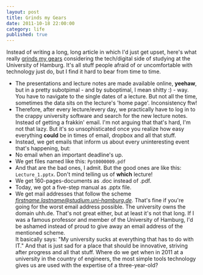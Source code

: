 ```yaml
---
layout: post
title: Grinds my Gears
date: 2011-10-18 22:00:00
category: life
published: true
---
```

Instead of writing a long, long article in which I'd just get upset, here's what really [grinds my gears](http://www.youtube.com/watch?v=VL-0F3IAVfo) considering the tech/digital side of studying at the University of Hamburg. It's all stuff people afraid of or uncomfortable with technology just do, but I find it hard to bear from time to time.

* The presentations and lecture notes are made available online, **yeehaw**, but in a pretty subotpimal - and by suboptimal, I mean shitty :) - way. You have to navigate to the single dates of a lecture. But not all the time, sometimes the data sits on the lecture's 'home page'. Inconsistency ftw!
* Therefore, after every lecture/every day, we practically have to log in to the crappy university software and search for the new lecture notes. Instead of getting a frakkin' email. I'm not arguing that that's hard, I'm not that lazy. But it's so unsophisticated once you realize how easy everything **could** be in times of email, dropbox and all that stuff.
* Instead, we get emails that inform us about every uninteresting event that's happening, but:
* No email when an important deadline's up.
* We get files named like this: `Ppt0000009.pdf`
* And that are the bad ones, I admit. But the good ones are like this: `Lecture_1.pptx`. Don't mind telling us of **which** lecture!
* We get 160-pages-documents as .doc instead of .pdf.
* Today, we got a five-step manual as .pptx file.
* We get mail addresses that follow the scheme *firstname.lastname@studium.uni-hamburg.de*. That's fine if you're going for the worst email address possible. The university owns the domain uhh.de. That's not great either, but at least it's not that long. If I was a famous professor and member of the University of Hamburg, I'd be ashamed instead of proud to give away an email address of the mentioned scheme.  
It basically says: "My university sucks at everything that has to do with IT." And that is just sad for a place that should be innovative, striving after progress and all that stuff. Where do we get when in 2011 at a university in the country of engineers, the most simple tools technology gives us are used with the expertise of a three-year-old?
